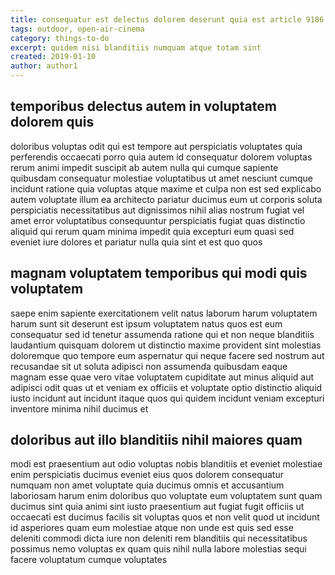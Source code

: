 ```yaml
---
title: consequatur est delectus dolorem deserunt quia est article 9186
tags: outdoor, open-air-cinema
category: things-to-do
excerpt: quidem nisi blanditiis numquam atque totam sint
created: 2019-01-10
author: author1
---
```


## temporibus delectus autem in voluptatem dolorem quis

doloribus voluptas odit qui est tempore aut perspiciatis voluptates quia perferendis occaecati porro quia autem id consequatur dolorem voluptas rerum animi impedit suscipit ab autem nulla qui cumque sapiente quibusdam consequatur molestiae voluptatibus ut amet nesciunt cumque incidunt ratione quia voluptas atque maxime et culpa non est sed explicabo autem voluptate illum ea architecto pariatur ducimus eum ut corporis soluta perspiciatis necessitatibus aut dignissimos nihil alias nostrum fugiat vel amet error voluptatibus consequuntur perspiciatis fugiat quas distinctio aliquid qui rerum quam minima impedit quia excepturi eum quasi sed eveniet iure dolores et pariatur nulla quia sint et est quo quos

## magnam voluptatem temporibus qui modi quis voluptatem

saepe enim sapiente exercitationem velit natus laborum harum voluptatem harum sunt sit deserunt est ipsum voluptatem natus quos est eum consequatur sed id tenetur assumenda ratione qui et non neque blanditiis laudantium quisquam dolorem ut distinctio maxime provident sint molestias doloremque quo tempore eum aspernatur qui neque facere sed nostrum aut recusandae sit ut soluta adipisci non assumenda quibusdam eaque magnam esse quae vero vitae voluptatem cupiditate aut minus aliquid aut adipisci odit quas ut et veniam ex officiis et voluptate optio distinctio aliquid iusto incidunt aut incidunt itaque quos qui quidem incidunt veniam excepturi inventore minima nihil ducimus et

## doloribus aut illo blanditiis nihil maiores quam

modi est praesentium aut odio voluptas nobis blanditiis et eveniet molestiae enim perspiciatis ducimus eveniet eius quos dolorem consequatur numquam non amet voluptate quia ducimus omnis et accusantium laboriosam harum enim doloribus quo voluptate eum voluptatem sunt quam ducimus sint quia animi sint iusto praesentium aut fugiat fugit officiis ut occaecati est ducimus facilis sit voluptas quos et non velit quod ut incidunt id asperiores quam eum molestiae atque non unde est quis sed esse deleniti commodi dicta iure non deleniti rem blanditiis qui necessitatibus possimus nemo voluptas ex quam quis nihil nulla labore molestias sequi facere voluptatum cumque voluptates
